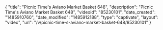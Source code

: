 {
    "title": "Picnic Time's Aviano Market Basket 648",
    "description": "Picnic Time's Aviano Market Basket 648",
    "videoid": "85230101",
    "date_created": "1485910760",
    "date_modified": "1485912188",
    "type": "captivate",
    "layout": "video",
    "url": "\/v\/picnic-time-s-aviano-market-basket-648\/85230101"
}